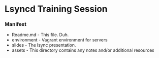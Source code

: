 # Lsyncd Training Session

### Manifest

- Readme.md - This file. Duh.
- environment - Vagrant environment for servers
- slides - The lsync presentation.
- assets - This directory contains any notes and/or additional resources


## 